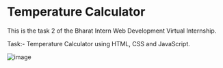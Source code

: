 # Temperature Calculator
This is the task 2 of the Bharat Intern Web Development Virtual Internship.

Task:- Temperature Calculator using HTML, CSS and JavaScript.

![image](https://github.com/srishtiwari-9/bharat-intern-temperature-calculator/assets/86340352/2b26083d-bfbc-40e1-942e-7678d2fafcfd)
